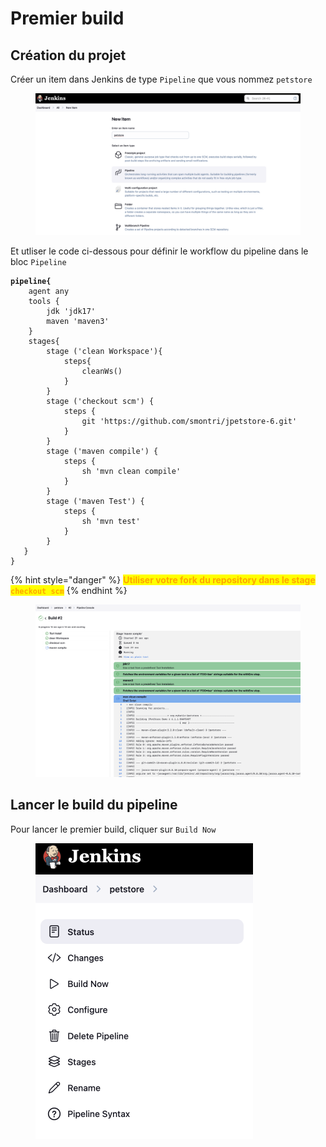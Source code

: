 # Premier build

## Création du projet

Créer un item dans Jenkins de type `Pipeline` que vous nommez `petstore`

<figure><img src="../../.gitbook/assets/image (36).png" alt=""><figcaption></figcaption></figure>

Et utliser le code ci-dessous pour définir le workflow du pipeline dans le bloc `Pipeline`

<pre class="language-javascript"><code class="lang-javascript"><strong>pipeline{
</strong>    agent any
    tools {
        jdk 'jdk17'
        maven 'maven3'
    }
    stages{
        stage ('clean Workspace'){
            steps{
                cleanWs()
            }
        }
        stage ('checkout scm') {
            steps {
                git 'https://github.com/smontri/jpetstore-6.git'
            }
        }
        stage ('maven compile') {
            steps {
                sh 'mvn clean compile'
            }
        }
        stage ('maven Test') {
            steps {
                sh 'mvn test'
            }
        }
   }
}
</code></pre>

{% hint style="danger" %}
<mark style="color:orange;">**Utiliser votre fork du repository dans le stage**</mark><mark style="color:orange;">**&#x20;**</mark><mark style="color:orange;">**`checkout scm`**</mark>
{% endhint %}

<figure><img src="../../.gitbook/assets/image (3).png" alt=""><figcaption></figcaption></figure>

## Lancer le build du pipeline

Pour lancer le premier build, cliquer sur `Build Now`

<figure><img src="../../.gitbook/assets/image (37).png" alt="" width="348"><figcaption></figcaption></figure>
